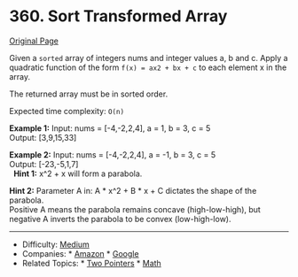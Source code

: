 # 360. Sort Transformed Array  
[Original Page](https://leetcode.com/problems/sort-transformed-array/)

Given a `sorted` array of integers nums and integer values a, b and c. Apply a quadratic function of the form `f(x) = ax2 + bx + c` to each element x in the array.

The returned array must be in sorted order.

Expected time complexity: `O(n)`


**Example 1:**
Input: nums = [-4,-2,2,4], a = 1, b = 3, c = 5  
Output: [3,9,15,33]  

**Example 2:**
Input: nums = [-4,-2,2,4], a = -1, b = 3, c = 5  
Output: [-23,-5,1,7]  
 
**Hint 1:**
x^2 + x will form a parabola.  

**Hint 2:**
Parameter A in: A * x^2 + B * x + C dictates the shape of the parabola.  
Positive A means the parabola remains concave (high-low-high), but negative A inverts the parabola to be convex (low-high-low).  

---

* Difficulty: [Medium](https://leetcode.com/problemset/all/?difficulty=Medium)
* Companies:  * [Amazon](https://leetcode.com/company/amazon/) * [Google](https://leetcode.com/company/google/)
* Related Topics: * [Two Pointers](https://leetcode.com/tag/two-pointers/) 	* [Math](https://leetcode.com/tag/math/)
